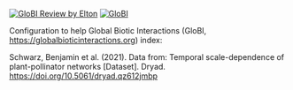 [![GloBI Review by Elton](../../actions/workflows/review.yml/badge.svg)](../../actions/workflows/review.yml) [![GloBI](https://api.globalbioticinteractions.org/interaction.svg?accordingTo=globi:globalbioticinteractions/schwarz2021&refutes=true&refutes=false)](https://globalbioticinteractions.org/?accordingTo=globi:globalbioticinteractions/schwarz2021)

Configuration to help Global Biotic Interactions (GloBI, https://globalbioticinteractions.org) index: 

Schwarz, Benjamin et al. (2021). Data from: Temporal scale-dependence of plant-pollinator networks [Dataset]. Dryad. https://doi.org/10.5061/dryad.qz612jmbp